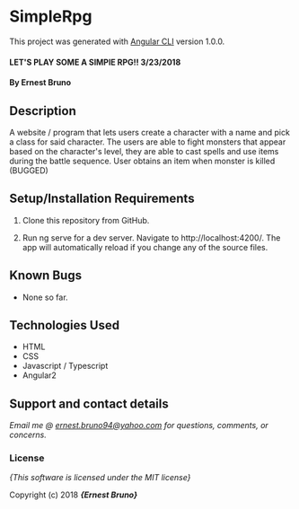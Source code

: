 # SimpleRpg

This project was generated with [Angular CLI](https://github.com/angular/angular-cli) version 1.0.0.

#### LET'S PLAY SOME A SIMPlE RPG!! 3/23/2018

#### By **Ernest Bruno**

## Description

A website / program that lets users create a character with a name and pick a class for said character. The users are able to fight monsters that appear based on the character's level, they are able to cast spells and use items during the battle sequence. User obtains an item when monster is killed (BUGGED)


## Setup/Installation Requirements

1. Clone this repository from GitHub.

2. Run ng serve for a dev server. Navigate to http://localhost:4200/. The app will automatically reload if you change any of the source files.

## Known Bugs

* None so far.

## Technologies Used
* HTML
* CSS
* Javascript / Typescript
* Angular2

## Support and contact details

_Email me @ ernest.bruno94@yahoo.com for questions, comments, or concerns._

### License

*{This software is licensed under the MIT license}*

Copyright (c) 2018 **_{Ernest Bruno}_**
